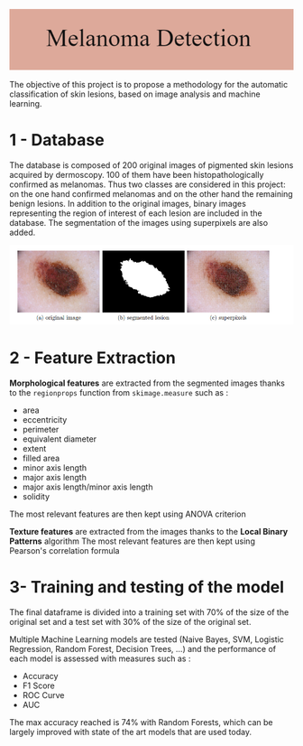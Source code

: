 ![](https://github.com/SmailDK/Melanoma-Detection/blob/master/Melanoma_Detection_.png)

The objective of this project is to propose a methodology for the automatic classification of skin lesions, based on image analysis and machine learning.

# 1 - Database

The database is composed of 200 original images of pigmented skin lesions acquired by
dermoscopy. 100 of them have been histopathologically confirmed as melanomas. Thus two
classes are considered in this project: on the one hand confirmed melanomas and on the
other hand the remaining benign lesions.
In addition to the original images, binary images representing the region of interest of
each lesion are included in the database. The segmentation of the images using superpixels
are also added.

![](https://github.com/SmailDK/Melanoma-Detection/blob/master/skinlesions_readme.png)

# 2 - Feature Extraction 

**Morphological features** are extracted from the segmented images thanks to the `regionprops` function from `skimage.measure` such as :

- area
- eccentricity
- perimeter
- equivalent diameter
- extent
- filled area
- minor axis length
- major axis length
- major axis length/minor axis length
- solidity

The most relevant features are then kept using ANOVA criterion

**Texture features** are extracted from the images thanks to the **Local Binary Patterns** algorithm 
The most relevant features are then kept using Pearson's correlation formula

# 3- Training and testing of the model

The final dataframe is divided into a training set with 70% of the size of the original set and a test set with 30% of the size of the original set.


Multiple Machine Learning models are tested (Naive Bayes, SVM, Logistic Regression, Random Forest, Decision Trees, ...) and the performance of each model is assessed with measures such as :

- Accuracy
- F1 Score
- ROC Curve
- AUC

The max accuracy reached is 74% with Random Forests, which can be largely improved with state of the art models that are used today.
